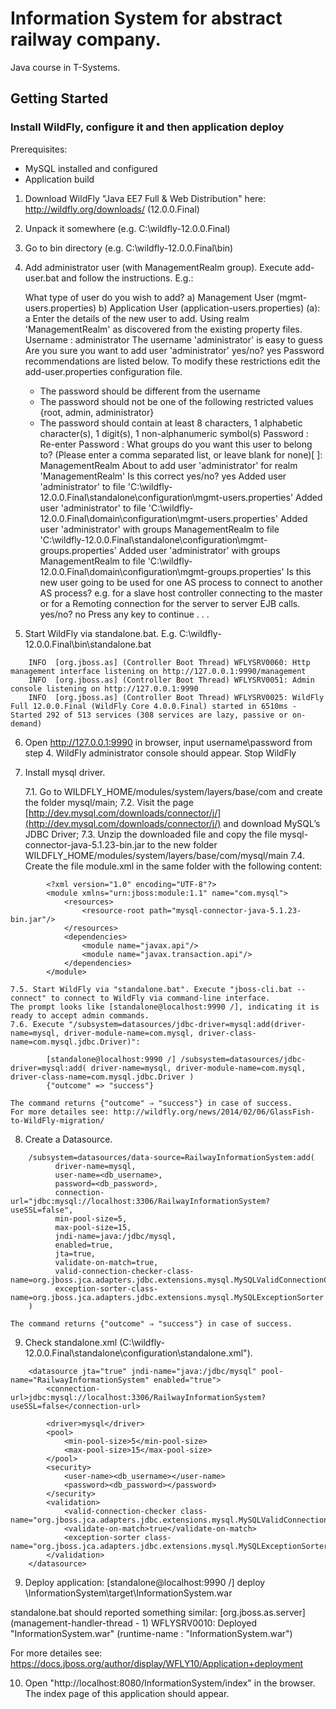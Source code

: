 # Information System for abstract railway company.
Java course in T-Systems.

## Getting Started

### Install WildFly, configure it and then application deploy

Prerequisites:
- MySQL installed and configured
- Application build

1. Download WildFly "Java EE7 Full & Web Distribution" here: http://wildfly.org/downloads/ (12.0.0.Final)
2. Unpack it somewhere (e.g. C:\wildfly-12.0.0.Final)
3. Go to bin directory (e.g.  C:\wildfly-12.0.0.Final\bin)
4. Add administrator user (with ManagementRealm group).    Execute add-user.bat and follow the instructions. E.g.:

    What type of user do you wish to add?
     a) Management User (mgmt-users.properties)
     b) Application User (application-users.properties)
    (a): a
    Enter the details of the new user to add.
    Using realm 'ManagementRealm' as discovered from the existing property files.
    Username : administrator
    The username 'administrator' is easy to guess
    Are you sure you want to add user 'administrator' yes/no? yes
    Password recommendations are listed below. To modify these restrictions edit the add-user.properties configuration file.
     - The password should be different from the username
     - The password should not be one of the following restricted values {root, admin, administrator}
     - The password should contain at least 8 characters, 1 alphabetic character(s), 1 digit(s), 1 non-alphanumeric symbol(s)
    Password :
    Re-enter Password :
    What groups do you want this user to belong to? (Please enter a comma separated list, or leave blank for none)[  ]: ManagementRealm
    About to add user 'administrator' for realm 'ManagementRealm'
    Is this correct yes/no? yes
    Added user 'administrator' to file 'C:\wildfly-12.0.0.Final\standalone\configuration\mgmt-users.properties'
    Added user 'administrator' to file 'C:\wildfly-12.0.0.Final\domain\configuration\mgmt-users.properties'
    Added user 'administrator' with groups ManagementRealm to file 'C:\wildfly-12.0.0.Final\standalone\configuration\mgmt-groups.properties'
    Added user 'administrator' with groups ManagementRealm to file 'C:\wildfly-12.0.0.Final\domain\configuration\mgmt-groups.properties'
    Is this new user going to be used for one AS process to connect to another AS process?
    e.g. for a slave host controller connecting to the master or for a Remoting connection for the server to server EJB calls.
    yes/no? no
    Press any key to continue . . .

5. Start WildFly via standalone.bat. E.g. C:\wildfly-12.0.0.Final\bin\standalone.bat
```
    INFO  [org.jboss.as] (Controller Boot Thread) WFLYSRV0060: Http management interface listening on http://127.0.0.1:9990/management
    INFO  [org.jboss.as] (Controller Boot Thread) WFLYSRV0051: Admin console listening on http://127.0.0.1:9990
    INFO  [org.jboss.as] (Controller Boot Thread) WFLYSRV0025: WildFly Full 12.0.0.Final (WildFly Core 4.0.0.Final) started in 6510ms - Started 292 of 513 services (308 services are lazy, passive or on-demand)
```
6. Open http://127.0.0.1:9990 in browser, input username\password from step 4.
WildFly administrator console should appear.
Stop WildFly

7. Install mysql driver.

    7.1. Go to WILDFLY_HOME/modules/system/layers/base/com and create the folder mysql/main;
    7.2. Visit the page [http://dev.mysql.com/downloads/connector/j/](http://dev.mysql.com/downloads/connector/j/) and download MySQL’s JDBC Driver;
    7.3. Unzip the downloaded file and copy the file mysql-connector-java-5.1.23-bin.jar to the new folder WILDFLY_HOME/modules/system/layers/base/com/mysql/main
    7.4. Create the file module.xml in the same folder with the following content:
```
        <?xml version="1.0" encoding="UTF-8"?>
        <module xmlns="urn:jboss:module:1.1" name="com.mysql">
            <resources>
                <resource-root path="mysql-connector-java-5.1.23-bin.jar"/>
            </resources>
            <dependencies>
                <module name="javax.api"/>
                <module name="javax.transaction.api"/>
            </dependencies>
        </module>
```
    7.5. Start WildFly via "standalone.bat". Execute "jboss-cli.bat --connect" to connect to WildFly via command-line interface.
    The prompt looks like [standalone@localhost:9990 /], indicating it is ready to accept admin commands.
    7.6. Execute "/subsystem=datasources/jdbc-driver=mysql:add(driver-name=mysql, driver-module-name=com.mysql, driver-class-name=com.mysql.jdbc.Driver)":
```
        [standalone@localhost:9990 /] /subsystem=datasources/jdbc-driver=mysql:add( driver-name=mysql, driver-module-name=com.mysql, driver-class-name=com.mysql.jdbc.Driver )
        {"outcome" => "success"}
```
    The command returns {"outcome" ⇒ "success"} in case of success.
    For more detailes see: http://wildfly.org/news/2014/02/06/GlassFish-to-WildFly-migration/

8. Create a Datasource.
```
    /subsystem=datasources/data-source=RailwayInformationSystem:add(
          driver-name=mysql,
          user-name=<db_username>,
          password=<db_password>,
          connection-url="jdbc:mysql://localhost:3306/RailwayInformationSystem?useSSL=false",
          min-pool-size=5,
          max-pool-size=15,
          jndi-name=java:/jdbc/mysql,
          enabled=true,
          jta=true,
          validate-on-match=true,
          valid-connection-checker-class-name=org.jboss.jca.adapters.jdbc.extensions.mysql.MySQLValidConnectionChecker,
          exception-sorter-class-name=org.jboss.jca.adapters.jdbc.extensions.mysql.MySQLExceptionSorter
    )
```
    The command returns {"outcome" ⇒ "success"} in case of success.
9. Check standalone.xml (C:\wildfly-12.0.0.Final\standalone\configuration\standalone.xml").
```
    <datasource jta="true" jndi-name="java:/jdbc/mysql" pool-name="RailwayInformationSystem" enabled="true">
        <connection-url>jdbc:mysql://localhost:3306/RailwayInformationSystem?useSSL=false</connection-url>
                                                       
        <driver>mysql</driver>
        <pool>
            <min-pool-size>5</min-pool-size>
            <max-pool-size>15</max-pool-size>
        </pool>
        <security>
            <user-name><db_username></user-name>
            <password><db_password></password>
        </security>
        <validation>
            <valid-connection-checker class-name="org.jboss.jca.adapters.jdbc.extensions.mysql.MySQLValidConnectionChecker"/>
            <validate-on-match>true</validate-on-match>
            <exception-sorter class-name="org.jboss.jca.adapters.jdbc.extensions.mysql.MySQLExceptionSorter"/>
        </validation>
    </datasource>
``` 
9. Deploy application:
[standalone@localhost:9990 /] deploy <path to the project directory>\InformationSystem\target\InformationSystem.war

standalone.bat should reported something similar:
[org.jboss.as.server] (management-handler-thread - 1) WFLYSRV0010: Deployed "InformationSystem.war" (runtime-name : "InformationSystem.war")

For more detailes see: https://docs.jboss.org/author/display/WFLY10/Application+deployment

10. Open "http://localhost:8080/InformationSystem/index" in the browser. The index page of this application should appear.